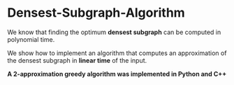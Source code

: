 # Densest-Subgraph-Algorithm

We know that finding the optimum **densest subgraph** can be computed in polynomial time. 

We show how to implement an algorithm that computes an approximation of the densest subgraph in **linear time** of the input. 

**A 2-approximation greedy algorithm was implemented in Python and C++**

